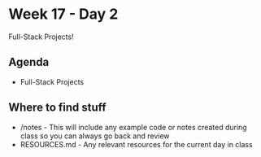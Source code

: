 # Week 17 - Day 2

Full-Stack Projects!

## Agenda

- Full-Stack Projects

## Where to find stuff
- /notes - This will include any example code or notes created during class so you can always go back and review
- RESOURCES.md - Any relevant resources for the current day in class

